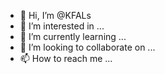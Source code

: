 - 👋 Hi, I’m @KFALs
- 👀 I’m interested in ...
- 🌱 I’m currently learning ...
- 💞️ I’m looking to collaborate on ...
- 📫 How to reach me ...

<!---
KFALs/KFALs is a ✨ special ✨ repository because its `README.md` (this file) appears on your GitHub profile.
You can click the Preview link to take a look at your changes.
--->
